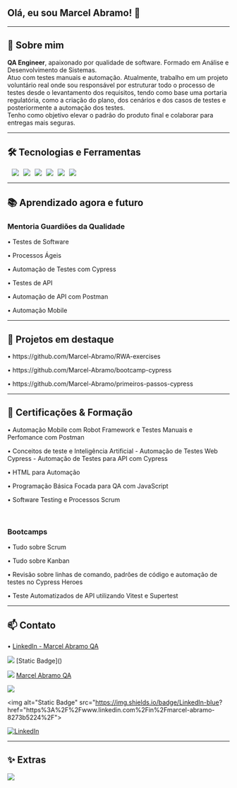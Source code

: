 ## Olá, eu sou Marcel Abramo! 👋


---
<!--
**Marcel-Abramo/Marcel-Abramo** is a ✨ _special_ ✨ repository because its `README.md` (this file) appears on your GitHub profile.

Here are some ideas to get you started:

- 🔭 I’m currently working on ...
- 🌱 I’m currently learning ...
-->

## 🧭 Sobre mim
<p> 
<b>QA Engineer</b>, apaixonado por qualidade de software. Formado em Análise e Desenvolvimento de Sistemas. <br>
Atuo com testes manuais e automação. 
Atualmente, trabalho em um projeto voluntário real onde sou responsável por estruturar todo o processo de testes desde o levantamento dos requisitos, tendo como base uma portaria regulatória, como a criação do plano, dos cenários e dos casos de testes e posteriormente a automação dos testes.<br>
Tenho como objetivo elevar o padrão do produto final e colaborar para entregas mais seguras.
</p> 






---

## 🛠️ Tecnologias e Ferramentas

<div style="display: flex; gap: 10px;">
<br>
<img src="https://img.shields.io/badge/JavaScript-F7DF1E?logo=javascript&logoColor=000"/>
<img src="https://img.shields.io/badge/-cypress-%23E5E5E5?logo=cypress&logoColor=058a5e"/>
<img src="https://img.shields.io/badge/Postman-FF6C37?logo=postman&logoColor=fff"/>
<img src="https://img.shields.io/badge/Node.js-339933?logo=nodedotjs&logoColor=fff"/>
<img src="https://img.shields.io/badge/GitHub-181717?logo=github&logoColor=fff"/>
<img src="https://img.shields.io/badge/Git%20Bash-FF0000?style=flat&logo=git&logoColor=yellow"/>
<br>
</div>

---

## 📚 Aprendizado agora e futuro

### Mentoria Guardiões da Qualidade 
<p> • Testes de Software </p>
<p> • Processos Ágeis </p>
<p> • Automação de Testes com Cypress </p>
<p> • Testes de API </p>
<p> • Automação de API com Postman </p>
<p> • Automação Mobile </p>

---

## 🧪 Projetos em destaque

<p>• https://github.com/Marcel-Abramo/RWA-exercises </p> 
<p>• https://github.com/Marcel-Abramo/bootcamp-cypress </p> 
<p>• https://github.com/Marcel-Abramo/primeiros-passos-cypress </p> 

---

## 🏅 Certificações & Formação 
<p>• Automação Mobile com Robot Framework e Testes Manuais e Perfomance com Postman </p> 
<p>• Conceitos de teste e Inteligência Artificial - Automação de Testes Web Cypress - Automação de Testes para API com Cypress </p> 
<p>• HTML para Automação </p> 
<p>• Programação Básica Focada para QA com JavaScript </p> 
<p>• Software Testing e Processos Scrum </p> 
<br>

### Bootcamps
<p>• Tudo sobre Scrum </p> 
<p>• Tudo sobre Kanban </p> 
<p>• Revisão sobre linhas de comando, padrões de código e automação de testes no Cypress Heroes </p> 
<p>• Teste Automatizados de API utilizando Vitest e Supertest </p> 

---

## 📫 Contato
<p>• <a href="https://www.linkedin.com/in/marcel-abramo-8273b5224/"> LinkedIn - Marcel Abramo QA </a> </p> 

<img src="https://img.shields.io/badge/LinkedIn-blue?cacheSeconds=https%3A%2F%2Fwww.linkedin.com%2Fin%2Fmarcel-abramo-8273b5224%2F"/>
[Static Badge]()

<img src="https://img.shields.io/badge/LinkedIn-blue"/> <a href="https://www.linkedin.com/in/marcel-abramo-8273b5224/"> Marcel Abramo QA </a>



<img src="https://img.shields.io/badge/LinkedIn-blue?link=https%3A%2F%2Fwww.linkedin.com%2Fin%2Fmarcel-abramo-8273b5224%2F/">

<img alt="Static Badge" src="https://img.shields.io/badge/LinkedIn-blue? href="https%3A%2F%2Fwww.linkedin.com%2Fin%2Fmarcel-abramo-8273b5224%2F">


[![LinkedIn](https://img.shields.io/badge/LinkedIn-blue?logo=linkedin&logoColor=white)](https://www.linkedin.com/in/marcel-abramo-8273b5224/)

---

## ✨ Extras
<img src="https://img.shields.io/badge/Open%20to%20Work-darkgreen"/>

